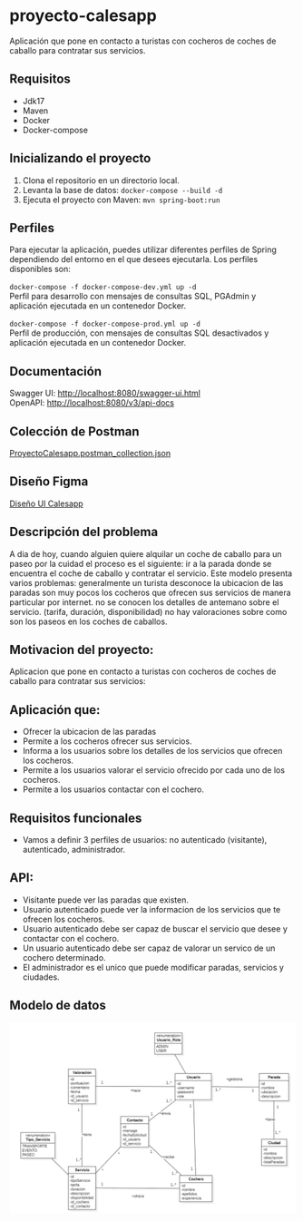 # proyecto-calesapp
Aplicación que pone en contacto  a turistas con cocheros de coches de caballo para contratar sus servicios.

## Requisitos
- Jdk17
- Maven
- Docker
- Docker-compose

## Inicializando el proyecto

1. Clona el repositorio en un directorio local.
2. Levanta la base de datos: `docker-compose --build -d`
3. Ejecuta el proyecto con Maven: `mvn spring-boot:run`

## Perfiles
Para ejecutar la aplicación, puedes utilizar diferentes perfiles de Spring dependiendo del entorno en el que desees ejecutarla. Los perfiles disponibles son:  

`docker-compose -f docker-compose-dev.yml up -d`  
Perfil para desarrollo con mensajes de consultas SQL, PGAdmin y aplicación ejecutada en un contenedor Docker.

`docker-compose -f docker-compose-prod.yml up -d`  
Perfil de producción, con mensajes de consultas SQL desactivados y aplicación ejecutada en un contenedor Docker.

## Documentación
Swagger UI: [http://localhost:8080/swagger-ui.html](http://localhost:8080/swagger-ui.html)  
OpenAPI: [http://localhost:8080/v3/api-docs](http://localhost:8080/v3/api-docs)

## Colección de Postman
[ProyectoCalesapp.postman_collection.json](docs/ProyectoCalesapp.postman_collection.json)

## Diseño Figma
[Diseño UI Calesapp](https://www.figma.com/design/j4B1QGaIhNnBDOHB3CKBqm/Calesa?node-id=0-1&t=THystnwQQcP75NMc-1)

## Descripción del problema
A dia de hoy, cuando alguien quiere alquilar un coche de caballo para un paseo por la cuidad el proceso es el siguiente: ir a la parada donde se encuentra el coche de caballo y contratar el servicio. 
Este modelo presenta varios problemas: 
generalmente un turista desconoce la ubicacion de las paradas
son muy pocos los cocheros que ofrecen sus servicios de manera particular por internet.
no se conocen los detalles de antemano sobre el servicio. (tarifa, duración, disponibilidad)
no hay valoraciones sobre como son los paseos en los coches de caballos.


## Motivacion del proyecto:
Aplicacion que pone en contacto  a turistas con cocheros de coches de caballo para contratar sus servicios:

## Aplicación que:
- Ofrecer la ubicacion de las paradas
- Permite a los cocheros ofrecer sus servicios.
- Informa a los usuarios sobre los detalles de los servicios que ofrecen los cocheros.
- Permite a los usuarios valorar el servicio ofrecido por cada uno de los cocheros.
- Permite a los usuarios contactar con el cochero.

## Requisitos funcionales
- Vamos a definir 3 perfiles de usuarios: no autenticado (visitante), autenticado, administrador.

## API:
- Visitante puede ver las paradas que existen.
- Usuario autenticado puede ver la informacion de los servicios que te ofrecen los cocheros.
- Usuario autenticado debe ser capaz de buscar el servicio que desee y contactar con el cochero.
- Un usuario autenticado debe ser capaz de valorar un servico de un cochero determinado.
- El administrador es el unico que puede modificar paradas, servicios y ciudades.

## Modelo de datos
![Diagrama del modelo de datos](docs/modelo-de-datos.png)








